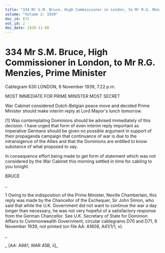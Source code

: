 ```yaml
---
title: "334 Mr S.M. Bruce, High Commissioner in London, to Mr R.G. Menzies, Prime Minister"
volume: "Volume 2: 1939"
doc_id: 671
vol_id: 2
doc_date: 1939-11-08
---
```


# 334 Mr S.M. Bruce, High Commissioner in London, to Mr R.G. Menzies, Prime Minister

Cablegram 630 LONDON, 8 November 1939, 7.22 p.m.

MOST IMMEDIATE FOR PRIME MINISTER MOST SECRET

War Cabinet considered Dutch-Belgian peace move and decided Prime Minister should make interim reply at Lord Mayor's lunch tomorrow.

[1] Was contemplating Dominions should be advised immediately of this decision. I have urged that form of even interim reply important as imperative Germans should be given no possible argument in support of their propaganda campaign that continuance of war is due to the intransigence of the Allies and that the Dominions are entitled to know substance of what proposed to say.

In consequence effort being made to get form of statement which was not considered by the War Cabinet this morning settled in time for cabling to you tonight.

BRUCE

_

1 Owing to the indisposition of the Prime Minister, Neville Chamberlain, this reply was made by the Chancellor of the Exchequer, Sir John Simon, who said that while the U.K. Government did not want to continue the war a day longer than necessary, he was not very hopeful of a satisfactory response from the German Chancellor. See U.K. Secretary of State for Dominion Affairs to Commonwealth Government, circular cablegrams D70 and D71, 9 November 1939, not printed (on file AA: A1608, A41/1/1, v).

_

_ [AA: A981, WAR 45B, ii]_
